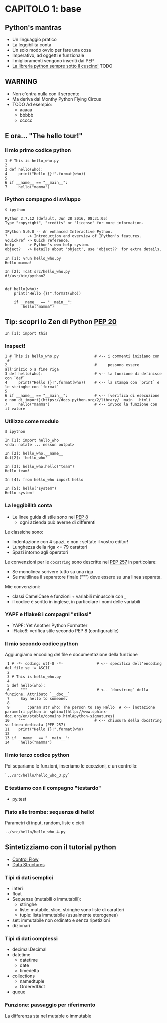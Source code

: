 # CAPITOLO 1: base

## Python's mantras

* Un linguaggio pratico
* La leggibilità conta
* Un solo modo ovvio per fare una cosa
* Imperativo, ad oggetti e funzionale
* I miglioramenti vengono inseriti dai PEP
* [La libreria python sempre sotto il cuscino!](http://docs.python.org/lib/) TODO

## WARNING

* Non c'entra nulla con il serpente
* Ma deriva dal Monthy Python Flying Circus
* TODO Ad esempio:
  - aaaaa
  - bbbbb
  - ccccc


## E ora... "The hello tour!"

### Il mio primo codice python

    1 # This is hello_who.py
    2
    3 def hello(who):
    4     print("Hello {}!".format(who))
    5
    6 if __name__ == "__main__":
    7     hello("mamma")

### IPython compagno di sviluppo

    $ ipython

    Python 2.7.12 (default, Jun 28 2016, 08:31:05)
    Type "copyright", "credits" or "license" for more information.

    IPython 5.0.0 -- An enhanced Interactive Python.
    ?         -> Introduction and overview of IPython's features.
    %quickref -> Quick reference.
    help      -> Python's own help system.
    object?   -> Details about 'object', use 'object??' for extra details.

    In [1]: %run hello_who.py
    Hello mamma!

    In [2]: !cat src/hello_who.py
    #!/usr/bin/python2


    def hello(who):
        print("Hello {}!".format(who))

        if __name__ == "__main__":
            hello("mamma")


## Tip: scopri lo Zen di Python [PEP 20](https://www.python.org/dev/peps/pep-0020/)

    In [1]: import this


### Inspect!

    1 # This is hello_who.py                # <-- i commenti iniziano con `#`
    2                                       #     possono essere all'inizio o a fine riga
    3 def hello(who):                       # <-- la funzione di definisce con `def`
    4     print("Hello {}!".format(who))    # <-- la stampa con `print` e le stringhe con `format`
    5
    6 if __name__ == "__main__":            # <-- [verifica di esecuzione e non di import](https://docs.python.org/2/library/__main__.html)
    7     hello("mamma")                    # <-- invoco la funzione con il valore

### Utilizzo come modulo

    $ ipython

    In [1]: import hello_who
    <nda: notate ... nessun output>

    In [2]: hello_who.__name__
    Out[2]: 'hello_who'

    In [3]: hello_who.hello("team")
    Hello team!

    In [4]: from hello_who import hello

    In [5]: hello("system")
    Hello system!


### La leggibilità conta

* Le linee guida di stile sono nel [PEP 8](https://www.python.org/dev/peps/pep-0008/)
  * ogni azienda può averne di differenti

Le classiche sono:

* Indentazione con 4 spazi, e non <TAB>: settate il vostro editor!
* Lunghezza della riga <= 79 caratteri
* Spazi intorno agli operatori

Le convenzioni per le `docstring` sono descritte nel [PEP 257](https://www.python.org/dev/peps/pep-0257)
in particolare:

* Se monolinea scrivere tutto su una riga
* Se multilinea il separatore finale (""") deve essere su una linea separata.

Mie convenzioni:

* classi CamelCase e funzioni + variabili minuscole con _
* il codice è scritto in inglese, in particolare i nomi delle variabili

### YAPF e Iflake8 i compagni "stilosi"

* YAPF: Yet Another Python Formatter
* IFlake8: verifica stile secondo PEP 8 (configurabile)

### Il mio secondo codice python

Aggiungiamo encoding del file e documentazione della funzione

     1 # -*- coding: utf-8 -*-               # <-- specifica dell'encoding del file se != ASCII
     2
     3 # This is hello_who.py
     4
     5 def hello(who):
     6     """                               # <-- `docstring` della funzione. Attributo `__doc__`
     7     Say hello to someone.
     8
     9        :param str who: The person to say Hello  # <-- [notazione parametri python in sphinx](http://www.sphinx-doc.org/en/stable/domains.html#python-signatures)
    10    """                               # <-- chiusura della docstring su linea dedicata (PEP 257)
    11    print("Hello {}!".format(who)
    12
    13 if __name__ == "__main__":
    14     hello("mamma")


### Il mio terzo codice python

Poi separiamo le funzioni, inseriamo le eccezioni, e un controllo:

    `../src/hello/hello_who_3.py`

### E testiamo con il compagno "testardo"

* py.test

### Fiato alle trombe: sequenze di hello!

Parametri di input, random, liste e cicli

    ../src/hello/hello_who_4.py

## Sintetizziamo con il tutorial python

* [Control Flow](https://docs.python.org/2/tutorial/controlflow.html)
* [Data Structures](https://docs.python.org/2/tutorial/datastructures.html)

### Tipi di dati semplici

* interi
* float
* Sequenze (mutabili o immutabili):
    * stringhe
    * liste: mutabile, slice, stringhe sono liste di caratteri
    * tuple: lista immutabile (usualmente eterogenea)
* set: immutabile non ordinato e senza ripetizioni
* dizionari

### Tipi di dati complessi

* decimal.Decimal
* datetime
    * datetime
    * date
    * timedelta
* collections
    * namedtuple
    * OrderedDict
* queue

### Funzione: passaggio per riferimento

La differenza sta nel mutable o immutable
